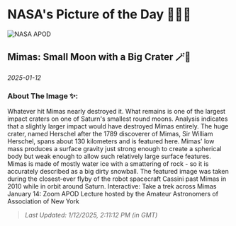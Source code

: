 
# NASA's Picture of the Day 🧑‍🚀💫

  ![NASA APOD](https://apod.nasa.gov/apod/image/2501/Mimas_Cassini_1800.jpg)
  
  ## Mimas: Small Moon with a Big Crater 🪄🌌
  
  _2025-01-12_
  
  ### About The Image ✨: 
  
  Whatever hit Mimas nearly destroyed it.  What remains is one of the largest impact craters on one of Saturn's smallest round moons.  Analysis indicates that a slightly larger impact would have destroyed Mimas entirely.  The huge crater, named Herschel after the 1789 discoverer of Mimas, Sir William Herschel, spans about 130 kilometers and is featured here. Mimas' low mass produces a surface gravity just strong enough to create a spherical body but weak enough to allow such relatively large surface features. Mimas is made of mostly water ice with a smattering of rock - so it is accurately described as a big dirty snowball. The featured image was taken during the closest-ever flyby of the robot spacecraft Cassini past Mimas in 2010 while in orbit around Saturn.    Interactive: Take a trek across Mimas  January 14: Zoom APOD Lecture hosted by the Amateur Astronomers of Association of New York
  
  
  
  > _Last Updated: 1/12/2025, 2:11:12 PM (in GMT)_
  